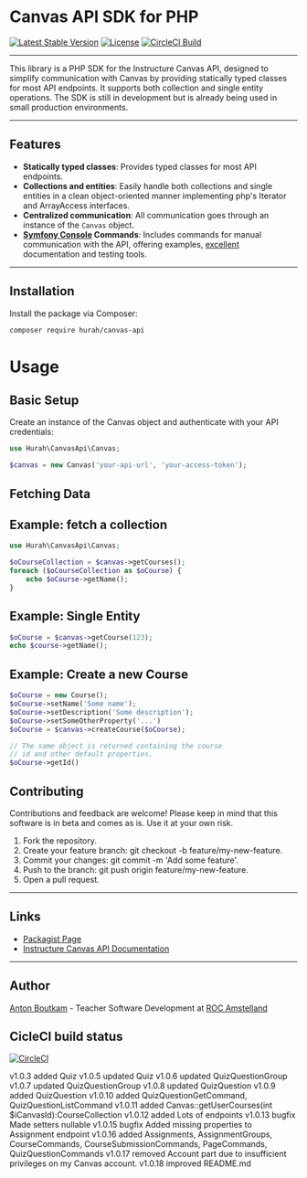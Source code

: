 # Canvas API SDK for PHP

[![Latest Stable Version](https://poser.pugx.org/hurah/canvas-api/v/stable)](https://packagist.org/packages/hurah/canvas-api)
[![License](https://poser.pugx.org/hurah/canvas-api/license)](https://packagist.org/packages/hurah/canvas-api)
[![CircleCI Build](https://poser.pugx.org/hurah/php-canvas-api/circleci)](https://packagist.org/packages/hurah/php-canvas-api)


---
This library is a PHP SDK for the Instructure Canvas API, designed to simplify 
communication with Canvas by providing statically typed classes for most API 
endpoints. It supports both collection and single entity operations. The SDK is 
still in development but is already being used in small production environments.

---

## Features

- **Statically typed classes**: Provides typed classes for most API endpoints.
- **Collections and entities**: Easily handle both collections and single entities in a clean object-oriented manner
  implementing php's Iterator and ArrayAccess interfaces.
- **Centralized communication**: All communication goes through an instance of the `Canvas` object.
- **[Symfony Console](https://symfony.com/doc/current/components/console.html) Commands**: Includes commands
  for manual communication with the API, offering
  examples, [excellent](https://symfony.com/doc/current/components/console.html)
  documentation and
  testing tools.

---

## Installation

Install the package via Composer:

```bash
composer require hurah/canvas-api
```

# Usage
## Basic Setup
Create an instance of the Canvas object and authenticate with your API credentials:

```php
use Hurah\CanvasApi\Canvas;

$canvas = new Canvas('your-api-url', 'your-access-token');
```

## Fetching Data

## Example: fetch a collection
```php
use Hurah\CanvasApi\Canvas;

$oCourseCollection = $canvas->getCourses();
foreach ($oCourseCollection as $oCourse) {
    echo $oCourse->getName();
}
```
## Example: Single Entity
```php
$oCourse = $canvas->getCourse(123);
echo $course->getName();
```

## Example: Create a new Course
```php
$oCourse = new Course();
$oCourse->setName('Some name');
$oCourse->setDescription('Some description');
$oCourse->setSomeOtherProperty('...')
$oCourse = $canvas->createCourse($oCourse);

// The same object is returned containing the course
// id and other default properties.
$oCourse->getId() 

```

## Contributing
Contributions and feedback are welcome! Please keep in mind that this software is in beta and comes as is. Use it at your own risk.

1. Fork the repository.
2. Create your feature branch: git checkout -b feature/my-new-feature.
3. Commit your changes: git commit -m 'Add some feature'.
4. Push to the branch: git push origin feature/my-new-feature.
5. Open a pull request.

***
## Links

* [Packagist Page](https://packagist.org/packages/hurah/canvas-api)
* [Instructure Canvas API Documentation](https://canvas.instructure.com/doc/api/)

***
## Author
[Anton Boutkam](https://antonboutkam.nl) - Teacher Software Development at [ROC Amstelland](https://www.rocva.nl/MBO-onderwijs/MBO-Colleges/MBO-College-Amstelland)

## CicleCI build status
[![CircleCI](https://dl.circleci.com/status-badge/img/gh/antonboutkam/php-canvas-api/tree/main.svg?style=svg)](https://dl.circleci.com/status-badge/redirect/gh/antonboutkam/php-canvas-api/tree/main)

v1.0.3 added Quiz
v1.0.5 updated Quiz
v1.0.6 updated QuizQuestionGroup
v1.0.7 updated QuizQuestionGroup
v1.0.8 updated QuizQuestion
v1.0.9 added QuizQuestion
v1.0.10 added QuizQuestionGetCommand, QuizQuestionListCommand
v1.0.11 added Canvas::getUserCourses(int $iCanvasId):CourseCollection
v1.0.12 added Lots of endpoints
v1.0.13 bugfix Made setters nullable
v1.0.15 bugfix Added missing properties to Assignment endpoint
v1.0.16 added Assignments, AssignmentGroups, CourseCommands, CourseSubmissionCommands, PageCommands,
QuizQuestionCommands
v1.0.17 removed Account part due to insufficient privileges on my Canvas account.
v1.0.18 improved README.md
